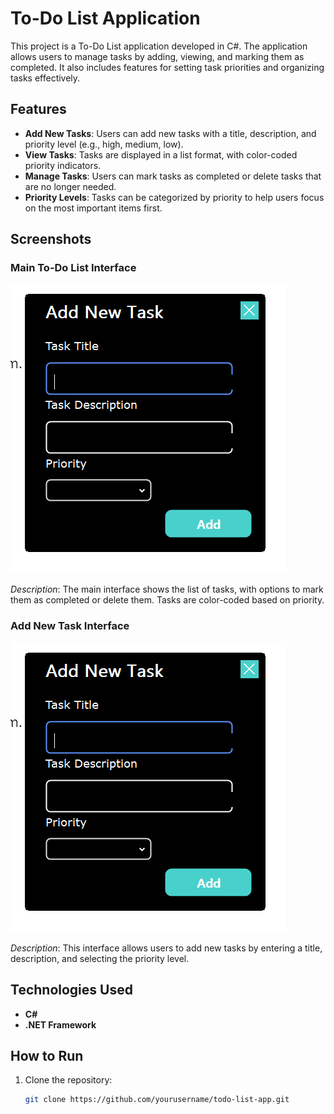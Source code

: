 # To-Do List Application

This project is a To-Do List application developed in C#. The application allows users to manage tasks by adding, viewing, and marking them as completed. It also includes features for setting task priorities and organizing tasks effectively.

## Features

- **Add New Tasks**: Users can add new tasks with a title, description, and priority level (e.g., high, medium, low).
- **View Tasks**: Tasks are displayed in a list format, with color-coded priority indicators.
- **Manage Tasks**: Users can mark tasks as completed or delete tasks that are no longer needed.
- **Priority Levels**: Tasks can be categorized by priority to help users focus on the most important items first.

## Screenshots

### Main To-Do List Interface

![To-Do List Interface](./Images/AddNewTaskInterface.png)

*Description*: The main interface shows the list of tasks, with options to mark them as completed or delete them. Tasks are color-coded based on priority.

### Add New Task Interface

![Add New Task Interface](./Images/AddNewTaskInterface.png)

*Description*: This interface allows users to add new tasks by entering a title, description, and selecting the priority level.

## Technologies Used

- **C#**
- **.NET Framework**
  
## How to Run

1. Clone the repository:
   ```bash
   git clone https://github.com/yourusername/todo-list-app.git
